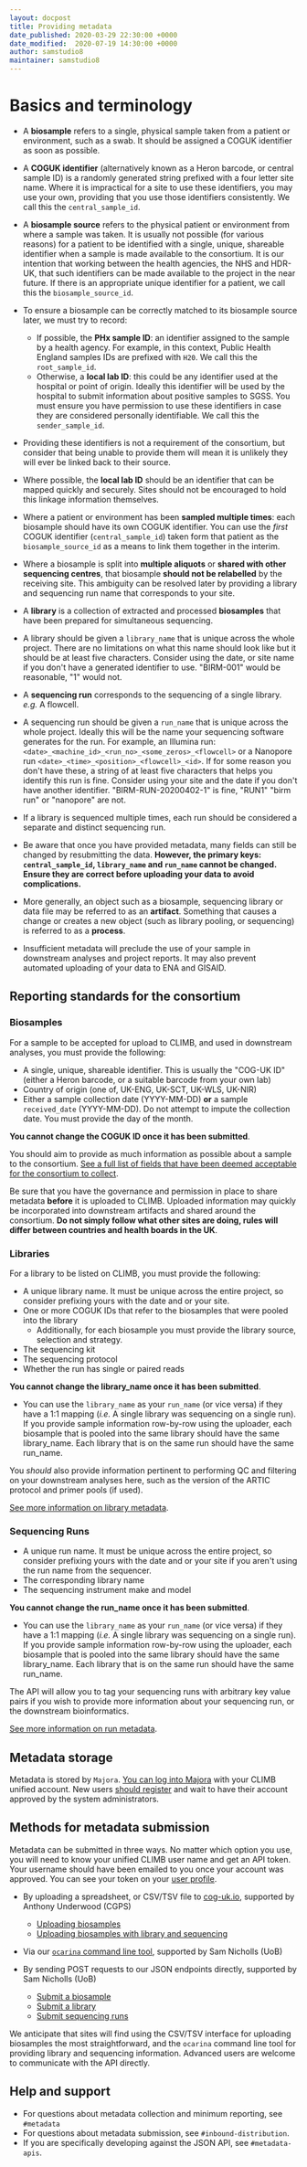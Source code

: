 ```yaml
---
layout: docpost
title: Providing metadata
date_published: 2020-03-29 22:30:00 +0000
date_modified:  2020-07-19 14:30:00 +0000
author: samstudio8
maintainer: samstudio8
---
```


# Basics and terminology

* A **biosample** refers to a single, physical sample taken from a patient or environment, such as a swab. It should be assigned a COGUK identifier as soon as possible.
* A **COGUK identifier** (alternatively known as a Heron barcode, or central sample ID) is a randomly generated string prefixed with a four letter site name. Where it is impractical for a site to use these identifiers, you may use your own, providing that you use those identifiers consistently. We call this the `central_sample_id`.
* A **biosample source** refers to the physical patient or environment from where a sample was taken.
It is usually not possible (for various reasons) for a patient to be identified with a single, unique, shareable identifier when a sample is made available to the consortium. It is our intention that working between the health agencies, the NHS and HDR-UK, that such identifiers can be made available to the project in the near future. If there is an appropriate unique identifier for a patient, we call this the `biosample_source_id`.

* To ensure a biosample can be correctly matched to its biosample source later, we must try to record:
    * If possible, the **PHx sample ID**: an identifier assigned to the sample by a health agency. For example, in this context, Public Health England samples IDs are prefixed with `H20`. We call this the `root_sample_id`.
    * Otherwise, a **local lab ID**: this could be any identifier used at the hospital or point of origin. Ideally this identifier will be used by the hospital to submit information about positive samples to SGSS. You must ensure you have permission to use these identifiers in case they are considered personally identifiable. We call this the `sender_sample_id`.
* Providing these identifiers is not a requirement of the consortium, but consider that being unable to provide them will mean it is unlikely they will ever be linked back to their source.
* Where possible, the **local lab ID** should be an identifier that can be mapped quickly and securely. Sites should not be encouraged to hold this linkage information themselves.

* Where a patient or environment has been **sampled multiple times**: each biosample should have its own COGUK identifier. You can use the *first* COGUK identifier (`central_sample_id`) taken form that patient as the `biosample_source_id` as a means to link them together in the interim.
* Where a biosample is split into **multiple aliquots** or **shared with other sequencing centres**, that biosample **should not be relabelled** by the receiving site. This ambiguity can be resolved later by providing a library and sequencing run name that corresponds to your site.

* A **library** is a collection of extracted and processed **biosamples** that have been prepared for simultaneous sequencing.
* A library should be given a `library_name` that is unique across the whole project. There are no limitations on what this name should look like but it should be at least five characters. Consider using the date, or site name if you don't have a generated identifier to use. "BIRM-001" would be reasonable, "1" would not.

* A **sequencing run** corresponds to the sequencing of a single library. *e.g.* A flowcell.
* A sequencing run should be given a `run_name` that is unique across the whole project. Ideally this will be the name your sequencing software generates for the run. For example, an Illumina run: `<date>_<machine_id>_<run_no>_<some_zeros>_<flowcell>` or a Nanopore run `<date>_<time>_<position>_<flowcell>_<id>`.
If for some reason you don't have these, a string of at least five characters that helps you identify this run is fine. Consider using your site and the date if you don't have another identifier. "BIRM-RUN-20200402-1" is fine, "RUN1" "birm run" or "nanopore" are not.
* If a library is sequenced multiple times, each run should be considered a separate and distinct sequencing run.

* Be aware that once you have provided metadata, many fields can still be changed by resubmitting the data. **However, the primary keys: `central_sample_id`, `library_name` and `run_name` cannot be changed. Ensure they are correct before uploading your data to avoid complications.**

* More generally, an object such as a biosample, sequencing library or data file may be referred to as an **artifact**. Something that causes a change or creates a new object (such as library pooling, or sequencing) is referred to as a **process**.

* Insufficient metadata will preclude the use of your sample in downstream analyses and project reports. It may also prevent automated uploading of your data to ENA and GISAID.

## Reporting standards for the consortium

### Biosamples

For a sample to be accepted for upload to CLIMB, and used in downstream analyses, you must provide the following:

* A single, unique, shareable identifier. This is usually the "COG-UK ID" (either a Heron barcode, or a suitable barcode from your own lab)
* Country of origin (one of, UK-ENG, UK-SCT, UK-WLS, UK-NIR)
* Either a sample collection date (YYYY-MM-DD) **or** a sample `received_date` (YYYY-MM-DD). Do not attempt to impute the collection date. You must provide the day of the month.

**You cannot change the COGUK ID once it has been submitted**.

You should aim to provide as much information as possible about a sample to the consortium. 
[See a full list of fields that have been deemed acceptable for the consortium to collect](majora/add_sample).

Be sure that you have the governance and permission in place to share metadata **before** it is uploaded to CLIMB. Uploaded information may quickly be incorporated into downstream artifacts and shared around the consortium. **Do not simply follow what other sites are doing, rules will differ between countries and health boards in the UK**.

### Libraries

For a library to be listed on CLIMB, you must provide the following:

* A unique library name. It must be unique across the entire project, so consider prefixing yours with the date and or your site.
* One or more COGUK IDs that refer to the biosamples that were pooled into the library
    * Additionally, for each biosample you must provide the library source, selection and strategy.
* The sequencing kit
* The sequencing protocol
* Whether the run has single or paired reads

**You cannot change the library_name once it has been submitted**.
* You can use the `library_name` as your `run_name` (or vice versa) if they have a 1:1 mapping (*i.e.* A single library was sequencing on a single run). If you provide sample information row-by-row using the uploader, each biosample that is pooled into the same library should have the same library_name. Each library that is on the same run should have the same run_name.

You *should* also provide information pertinent to performing QC and filtering on your downstream analyses here, such as the version of the ARTIC protocol and primer pools (if used).

[See more information on library metadata](majora/add_library).

### Sequencing Runs

* A unique run name. It must be unique across the entire project, so consider prefixing yours with the date and or your site if you aren't using the run name from the sequencer.
* The corresponding library name
* The sequencing instrument make and model

**You cannot change the run_name once it has been submitted**.
* You can use the `library_name` as your `run_name` (or vice versa) if they have a 1:1 mapping (*i.e.* A single library was sequencing on a single run). If you provide sample information row-by-row using the uploader, each biosample that is pooled into the same library should have the same library_name. Each library that is on the same run should have the same run_name.

The API will allow you to tag your sequencing runs with arbitrary key value pairs if you wish to provide more information about your sequencing run, or the downstream bioinformatics.

[See more information on run metadata](majora/add_sequencing).


## Metadata storage

Metadata is stored by `Majora`. [You can log into Majora](https://majora.covid19.climb.ac.uk/) with your CLIMB unified account. New users [should register](https://majora.covid19.climb.ac.uk/forms/register) and wait to have their account approved by the system administrators.

## Methods for metadata submission

Metadata can be submitted in three ways.
No matter which option you use, you will need to know your unified CLIMB user name and get an API token.
Your username should have been emailed to you once your account was approved. You can see your token on your [user profile](https://majora.covid19.climb.ac.uk/accounts/profile/).

* By uploading a spreadsheet, or CSV/TSV file to [cog-uk.io](https://metadata.docs.cog-uk.io/), supported by Anthony Underwood (CGPS)
    * [Uploading biosamples](https://metadata.docs.cog-uk.io/bulk-upload-1/bulk-upload)
    * [Uploading biosamples with library and sequencing](https://metadata.docs.cog-uk.io/bulk-upload-1/samples-and-sequencing)
* Via our [`ocarina` command line tool](https://github.com/SamStudio8/ocarina/), supported by Sam Nicholls (UoB)

* By sending POST requests to our JSON endpoints directly, supported by Sam Nicholls (UoB)
    * [Submit a biosample](majora/add_sample)
    * [Submit a library](majora/add_library)
    * [Submit sequencing runs](majora/add_sequencing)

We anticipate that sites will find using the CSV/TSV interface for uploading biosamples the most straightforward, and the `ocarina` command line tool for providing library and sequencing information. Advanced users are welcome to communicate with the API directly.

## Help and support

* For questions about metadata collection and minimum reporting, see `#metadata`
* For questions about metadata submission, see `#inbound-distribution`.
* If you are specifically developing against the JSON API, see `#metadata-apis`.

